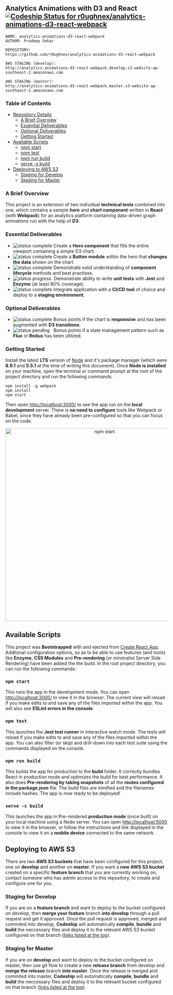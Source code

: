 <!--- Section 1 -->
## Analytics Animations with D3 and React [![Codeship Status for r0ughnex/analytics-animations-d3-react-webpack](https://app.codeship.com/projects/30d9b760-ebd1-0135-a309-3e260d7a1584/status?branch=master)](https://app.codeship.com/projects/270253)

```
NAME: analytics-animations-d3-react-webpack
AUTHOR: Pradeep Sekar

REPOSITORY:
https://github.com/r0ughnex/analytics-animations-d3-react-webpack

AWS STAGING (develop):
http://analytics-animations-d3-react-webpack.develop.s3-website-ap-southeast-2.amazonaws.com

AWS STAGING (master):
http://analytics-animations-d3-react-webpack.master.s3-website-ap-southeast-2.amazonaws.com
```

### Table of Contents

- [Repository Details](#analytics-animations-with-d3-and-react-)
    - [A Brief Overview](#a-brief-overview)
    - [Essential Deliverables](#essential-deliverables)
    - [Optional Deliverables](#optional-deliverables)
    - [Getting Started](#getting-started)
- [Available Scripts](#available-scripts)
    - [npm start](#npm-start)
    - [npm test](#npm-test)
    - [npm run build](#npm-run-build)
    - [serve -s build](#serve-s-build)
- [Deploying to AWS S3](#deploying-to-aws-s3)
    - [Staging for Develop](#staging-for-develop)
    - [Staging for Master](#staging-for-master)

### A Brief Overview

This project is an extension of two individual **technical tests** combined into one, which contains a sample **hero** and **chart component** written in **React** (with **Webpack**) for an analytics platform containing data-driven graph animations run with the help of **D3**.

### Essential Deliverables

- ![status complete](https://img.shields.io/badge/status-complete-brightgreen.svg) Create a **Hero component** that fills the entire viewport containing a simple D3 chart.
- ![status complete](https://img.shields.io/badge/status-complete-brightgreen.svg) Create a **Button module** within the hero that **changes the data** shown on the chart.
- ![status complete](https://img.shields.io/badge/status-complete-brightgreen.svg) Demonstrate solid understanding of **component lifecycle** methods and best practises.
- ![status progress](https://img.shields.io/badge/status-progress-blue.svg)&nbsp; Demonstrate ability to write **unit tests** with **Jest** and **Enzyme** (at least 80% coverage).
- ![status complete](https://img.shields.io/badge/status-complete-brightgreen.svg) Integrate application with a **CI/CD tool** of choice and deploy to a **staging environment**.

### Optional Deliverables

- ![status complete](https://img.shields.io/badge/status-complete-brightgreen.svg) Bonus points if the chart is **responsive** and has been augmented with **D3 transitions**.
- ![status pending](https://img.shields.io/badge/status-pending-red.svg)&nbsp;&nbsp; Bonus points if a state management pattern such as **Flux** or **Redux** has been utilized.

### Getting Started

Install the latest **LTS** version of [Node](https://nodejs.org/en/) and it's package manager (which were **8.9.1** and **5.5.1** at the time of writing this document). Once **Node is installed** on your machine, open the terminal or command prompt at the root of the project directory and run the following commands.

```
npm install -g webpack
npm install
npm start
```

Then open [http://localhost:3000/](http://localhost:3000/) to see the app run on the **local development** server. There is **no need to configure** tools like Webpack or Babel, since they have already been pre-configured so that you can focus on the code.

<p align="center">
    <img src="https://github.com/r0ughnex/analytics-animations-d3-react-webpack/blob/master/src/App.video.gif?raw=true" width="600" height="auto" alt="npm start">
</p>



<!--- Section 2 -->
## Available Scripts

This project was **Bootstrapped** with and ejected from [Create React App](https://github.com/facebookincubator/create-react-app). Additonal configuration options, so as to be able to use features (and tools) like **Enzyme**, **CSS Modules** and **Pre-rendering** (or minimalist Server Side Rendering) have been added the the build. In the root project directory, you can run the following commands:

### `npm start`

This runs the app in the development mode. You can open [http://localhost:3000/](http://localhost:3000/) to view it in the browser. The current view will reload if you make edits to and save any of the files imported within the app. You will also see **ESLint errors in the console**.

### `npm test`

This launches the **Jest test runner** in interactive watch mode. The tests will reload if you make edits to and save any of the files imported within the app. You can also filter (or skip) and drill-down into each test suite using the commands displayed on the console.

### `npm run build`

This builds the app for production to the **build** folder. It correctly bundles React in production mode and optimizes the build for best performance. It also does **Pre-rendering by taking snapshots** of all the **routes configured in the package.json** file. The build files are minified and the filenames include hashes. The app is now ready to be deployed!

### `serve -s build`

This launches the app in Pre-rendered **production mode** (once built) on your local machine using a Node server. You can open [http://localhost:5000](http://localhost:5000) to view it in the browser, or follow the instructions and link displayed in the console to view it on a **mobile device** connected to the same network.



<!--- Section 3 -->
## Deploying to AWS S3

There are two **AWS S3 buckets** that have been configured for this project, one on **develop** and another on **master**. If you want a **new AWS S3 bucket** created on a specific **feature branch** that you are currently working on, contact someone who has admin access to this repository, to create and configure one for you.

### Staging for Develop

If you are on a **feature branch** and want to deploy to the bucket configured on develop, then **merge your feature** branch **into develop** through a pull request and get it approved. Once the pull request is approved, merged and commited into develop, **Codeship** will automatically **compile**, **bundle** and **build** the neccessary files and deploy it to the relevant AWS S3 bucket configured on that branch ([links listed at the top](#analytics-animations-with-d3-and-react)).

### Staging for Master

If you are on **develop** and want to deploy to the bucket configured on master, then use git flow to create a new **release branch** from develop and **merge the release** branch **into master**. Once the release is merged and commited into master, **Codeship** will automatically **compile**, **bundle** and **build** the neccessary files and deploy it to the relevant bucket configured on that branch ([links listed at the top](#analytics-animations-with-d3-and-react)).
